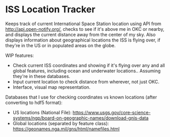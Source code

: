 # ISS Location Tracker

Keeps track of current International Space Station location using API from http://api.open-notify.org/, checks to see if it's above me in OKC or nearby, and displays the current distance away from the center of my sky. Also displays information about geographical locations the ISS is flying over, if they're in the US or in populated areas on the globe.

WIP features:

- Check current ISS coordinates and showing if it's flying over any and all global features, including ocean and underwater locations.. Assuming they're in these databases.
- Input current location to check distance from wherever, not just OKC.
- Interface, visual map representation.

Databases that I use for checking coordinates vs known locations (after converting to hdf5 format):

- US locations (National File): https://www.usgs.gov/core-science-systems/ngp/board-on-geographic-names/download-gnis-data
- Global locations (separated by feature class): https://geonames.nga.mil/gns/html/namefiles.html
